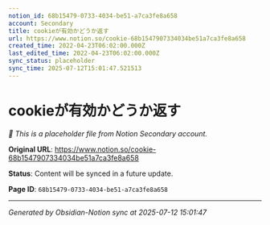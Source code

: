 ```yaml
---
notion_id: 68b15479-0733-4034-be51-a7ca3fe8a658
account: Secondary
title: cookieが有効かどうか返す
url: https://www.notion.so/cookie-68b1547907334034be51a7ca3fe8a658
created_time: 2022-04-23T06:02:00.000Z
last_edited_time: 2022-04-23T06:02:00.000Z
sync_status: placeholder
sync_time: 2025-07-12T15:01:47.521513
---
```


# cookieが有効かどうか返す

*🔄 This is a placeholder file from Notion Secondary account.*

**Original URL**: https://www.notion.so/cookie-68b1547907334034be51a7ca3fe8a658

**Status**: Content will be synced in a future update.

**Page ID**: `68b15479-0733-4034-be51-a7ca3fe8a658`

---

*Generated by Obsidian-Notion sync at 2025-07-12 15:01:47*
